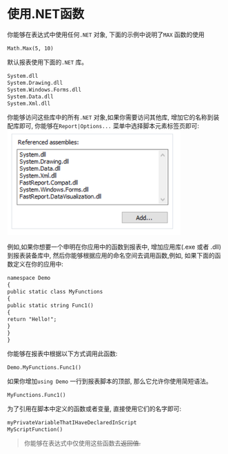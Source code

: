 # 使用.NET函数

你能够在表达式中使用任何`.NET` 对象, 下面的示例中说明了`MAX` 函数的使用
```text
Math.Max(5, 10)
```

默认报表使用下面的`.NET` 库。
```text
System.dll
System.Drawing.dll
System.Windows.Forms.dll
System.Data.dll
System.Xml.dll
```

你能够访问这些库中的所有`.NET` 对象,如果你需要访问其他库, 增加它的名称到装配库即可, 你能够在`Report|Options...` 菜单中选择脚本元素标签页即可:
![img_2.png](img_2.png)

例如,如果你想要一个申明在你应用中的函数到报表中, 增加应用库(.exe 或者 .dll) 到报表装备库中, 然后你能够根据应用的命名空间去调用函数,例如,
如果下面的函数定义在你的应用中:
```text
namespace Demo
{
public static class MyFunctions
{
public static string Func1()
{
return "Hello!";
}
}
}
```

你能够在报表中根据以下方式调用此函数:
```text
Demo.MyFunctions.Func1()
```

如果你增加`using Demo` 一行到报表脚本的顶部, 那么它允许你使用简短语法。

```text
MyFunctions.Func1()
```

为了引用在脚本中定义的函数或者变量, 直接使用它们的名字即可:
```text
myPrivateVariableThatIHaveDeclaredInScript
MyScriptFunction()
```

> 你能够在表达式中仅使用这些函数去~~返回值.~~